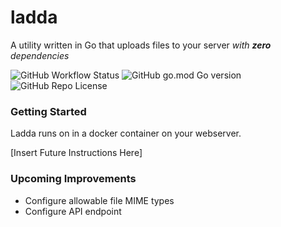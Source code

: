 # ladda
A utility written in Go that uploads files to your server _with **zero** dependencies_

![GitHub Workflow Status](https://img.shields.io/github/workflow/status/willywill/ladda/test)
![GitHub go.mod Go version](https://img.shields.io/github/go-mod/go-version/willywill/ladda)
![GitHub Repo License](https://img.shields.io/github/license/willywill/ladda)

### Getting Started

Ladda runs on in a docker container on your webserver. 

[Insert Future Instructions Here]

### Upcoming Improvements

 - Configure allowable file MIME types
 - Configure API endpoint
